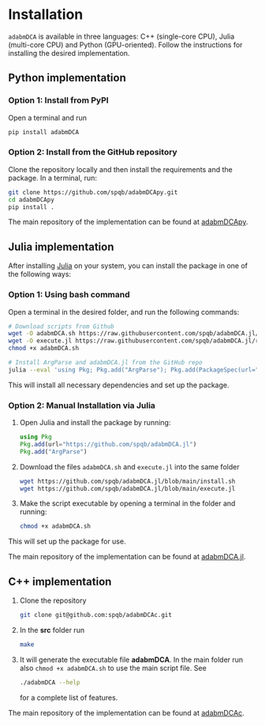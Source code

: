 # Installation

`adabmDCA` is available in three languages: C++ (single-core CPU), Julia (multi-core CPU) and Python (GPU-oriented). Follow the instructions for installing the desired implementation.

## Python implementation

### Option 1: Install from PyPI
Open a terminal and run
```bash
pip install adabmDCA
```

### Option 2: Install from the GitHub repository
Clone the repository locally and then install the requirements and the package. In a terminal, run:

```bash
git clone https://github.com/spqb/adabmDCApy.git
cd adabmDCApy
pip install .
```

The main repository of the implementation can be found at [adabmDCApy](https://github.com/spqb/adabmDCApy.git).

## Julia implementation

After installing [Julia](https://julialang.org/downloads/) on your system, you can install the package in one of the following ways:

### Option 1: Using bash command

Open a terminal in the desired folder, and run the following commands:

```bash
# Download scripts from Github
wget -O adabmDCA.sh https://raw.githubusercontent.com/spqb/adabmDCA.jl/refs/heads/main/adabmDCA.sh
wget -O execute.jl https://raw.githubusercontent.com/spqb/adabmDCA.jl/refs/heads/main/execute.jl
chmod +x adabmDCA.sh

# Install ArgParse and adabmDCA.jl from the GitHub repo
julia --eval 'using Pkg; Pkg.add("ArgParse"); Pkg.add(PackageSpec(url="https://github.com/spqb/adabmDCA.jl"))'
```
This will install all necessary dependencies and set up the package.

### Option 2: Manual Installation via Julia

1.  Open Julia and install the package by running:
    ```Julia
    using Pkg
    Pkg.add(url="https://github.com/spqb/adabmDCA.jl")
    Pkg.add("ArgParse")
    ```

2.  Download the files `adabmDCA.sh` and `execute.jl` into the same folder
    ```bash
    wget https://github.com/spqb/adabmDCA.jl/blob/main/install.sh
    wget https://github.com/spqb/adabmDCA.jl/blob/main/execute.jl
    ```

3.  Make the script executable by opening a terminal in the folder and running:
    ```bash
    chmod +x adabmDCA.sh
    ```
This will set up the package for use.

The main repository of the implementation can be found at [adabmDCA.jl](https://github.com/spqb/adabmDCA.jl.git).

## C++ implementation

1.    Clone the repository
      ```bash
      git clone git@github.com:spqb/adabmDCAc.git
      ```
2.    In the __src__ folder run
      ```bash
      make
      ```
3.    It will generate the executable file __adabmDCA__. In the main folder run also `chmod +x adabmDCA.sh` to use the main script file. See
      ```bash
      ./adabmDCA --help
      ```
      for a complete list of features.

The main repository of the implementation can be found at [adabmDCAc](https://github.com/spqb/adabmDCAc.git).